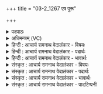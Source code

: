 +++
title = "03-2_1267 एष पुरू"

+++
<details><summary>पदपाठः</summary>

ए꣣षः꣢। पु꣣रु꣢। धि꣣यायते। बृहते꣢। दे꣣व꣡ता꣢तये। य꣡त्र꣢꣯। अ꣣मृ꣡ता꣢सः। अ꣣। मृ꣡ता꣢꣯सः। आ꣡श꣢꣯त। १२६७।
</details>

<details><summary>अधिमन्त्रम् (VC)</summary>

- पवमानः सोमः
- असितः काश्यपो देवलो वा
- गायत्री
- षड्जः
</details>

<details><summary>हिन्दी : आचार्य रामनाथ वेदालंकार - विषयः</summary>

आगे फिर वही विषय है।
</details>

<details><summary>हिन्दी : आचार्य रामनाथ वेदालंकार - पदार्थः</summary>

पदार्थान्वय -  (एषः) यह सोम जीवात्मा (बृहते) महान् (देवतातये) मोक्ष पद के लाभार्थ (पुरु) बहुत अधिक (धियायते) ऋतम्भरा प्रज्ञा को पाना चाहता है, (यत्र) जिस मोक्षपद में (अमृतासः) पूर्व अमर जीवात्माएँ (आशते) विद्यमान हैं ॥२॥
</details>

<details><summary>हिन्दी : आचार्य रामनाथ वेदालंकार - भावार्थः</summary>

भावार्थ -  मोक्ष की प्राप्ति के लिए मोक्ष की अभिलाषा,योगाभ्यास तथा सदाचार की अपेक्षा होती है ॥२॥
</details>

<details><summary>संस्कृत : आचार्य रामनाथ वेदालंकार - विषयः</summary>

अथ पुनरपि तमेव विषयमाह।
</details>

<details><summary>संस्कृत : आचार्य रामनाथ वेदालंकार - पदार्थः</summary>

पदार्थान्वय -  (एषः) अयं सोमः जीवात्मा (बृहते) महते (देवतातये) मोक्षपदलाभाय।[अत्र ‘सर्वदेवात् तातिल्’। अ० ४।४।१४२ इत्यनेन तातिल् प्रत्ययः। तस्य च लित्वात् ‘लिति’ अ० ६।१।१९३ इति प्रत्ययात् पूर्वमुदात्तम्।] (पुरु) बहु (धियायते) ऋतम्भरां प्रज्ञां कामयते।[धियम् आत्मनः कामयते इति धियायते,ईकारस्य इयादेशः छान्दसः।] (यत्र) यस्मिन् मोक्षपदे (अमृतासः) पूर्वे अमरा जीवात्मानः (आशत) आसते।[अश्नुते व्याप्तिकर्मा। निघं० २।१८]॥२॥
</details>

<details><summary>संस्कृत : आचार्य रामनाथ वेदालंकार - भावार्थः</summary>

भावार्थ -  मोक्षप्राप्तये मुमुक्षुता योगाभ्यासः सदाचारश्चापेक्ष्यते ॥२॥
</details>

<details><summary>संस्कृत : आचार्य रामनाथ वेदालंकार - पादटिप्पनी</summary>

टिप्पनी -   १. ऋ० ९।१५।२,‘आशत’ इत्यत्र ‘आस॑ते’ इति पाठः।
</details>